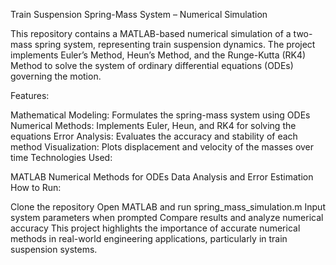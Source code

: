 Train Suspension Spring-Mass System – Numerical Simulation

This repository contains a MATLAB-based numerical simulation of a two-mass spring system, representing train suspension dynamics. The project implements Euler’s Method, Heun’s Method, and the Runge-Kutta (RK4) Method to solve the system of ordinary differential equations (ODEs) governing the motion.

Features:

Mathematical Modeling: Formulates the spring-mass system using ODEs
Numerical Methods: Implements Euler, Heun, and RK4 for solving the equations
Error Analysis: Evaluates the accuracy and stability of each method
Visualization: Plots displacement and velocity of the masses over time
Technologies Used:

MATLAB
Numerical Methods for ODEs
Data Analysis and Error Estimation
How to Run:

Clone the repository
Open MATLAB and run spring_mass_simulation.m
Input system parameters when prompted
Compare results and analyze numerical accuracy
This project highlights the importance of accurate numerical methods in real-world engineering applications, particularly in train suspension systems.
